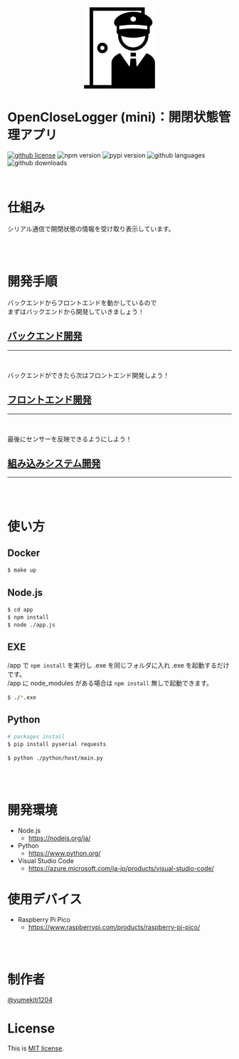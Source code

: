 <p align="center">
  <img src="./markdown/images/icon.png" width="160" alt="Logo" />
</p>

# OpenCloseLogger (mini)：開閉状態管理アプリ

[![github license](https://shields.io/github/license/yumekiti/OC_Trial_Lesson)](https://licenses.opensource.jp/MIT/MIT.html)
![npm version](https://img.shields.io/node/v/express?style=flat)
![pypi version](https://img.shields.io/pypi/v/pyserial.svg?style=flat)
![github languages](https://shields.io/github/languages/count/yumekiti/OC_Trial_Lesson)
![github downloads](https://shields.io/github/downloads/yumekiti/OC_Trial_Lesson/total)

<br>

# 仕組み

シリアル通信で開閉状態の情報を受け取り表示しています。

<br><br>

# 開発手順

バックエンドからフロントエンドを動かしているので<br>
まずはバックエンドから開発していきましょう！

## [バックエンド開発](./markdown/back-end.md)

---

<br>

バックエンドができたら次はフロントエンド開発しよう！

## [フロントエンド開発](./markdown/front-end.md)

---

<br>

最後にセンサーを反映できるようにしよう！

## [組み込みシステム開発](./markdown/system.md)

---

<br><br>

# 使い方

## Docker

```sh
$ make up
```

## Node.js

```sh
$ cd app
$ npm install
$ node ./app.js
```

## EXE

/app で `npm install` を実行し .exe を同じフォルダに入れ .exe を起動するだけです。<br>
/app に node_modules がある場合は `npm install` 無しで起動できます。

```sh
$ ./*.exe
```

## Python

```sh
# packages install
$ pip install pyserial requests
```

```sh
$ python ./python/host/main.py
```

<br><br>

# 開発環境

- Node.js
  - https://nodejs.org/ja/
- Python
  - https://www.python.org/
- Visual Studio Code
  - https://azure.microsoft.com/ja-jp/products/visual-studio-code/

# 使用デバイス

- Raspberry Pi Pico
  - https://www.raspberrypi.com/products/raspberry-pi-pico/

<br><br>

# 制作者

[@yumekiti1204](https://twitter.com/yumekiti1204)

# License

This is [MIT license](https://en.wikipedia.org/wiki/MIT_License).
